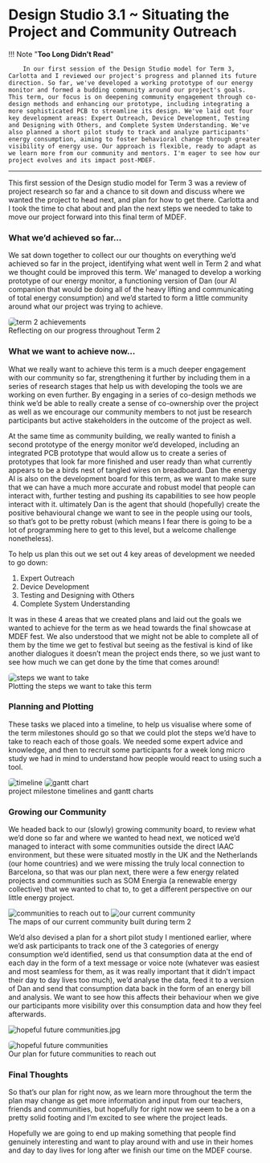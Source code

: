 # Design Studio 3.1 ~ Situating the Project and Community Outreach

!!! Note "**Too Long Didn't Read**"
 
        In our first session of the Design Studio model for Term 3, Carlotta and I reviewed our project's progress and planned its future direction. So far, we've developed a working prototype of our energy monitor and formed a budding community around our project's goals. This term, our focus is on deepening community engagement through co-design methods and enhancing our prototype, including integrating a more sophisticated PCB to streamline its design. We've laid out four key development areas: Expert Outreach, Device Development, Testing and Designing with Others, and Complete System Understanding. We've also planned a short pilot study to track and analyze participants' energy consumption, aiming to foster behavioral change through greater visibility of energy use. Our approach is flexible, ready to adapt as we learn more from our community and mentors. I'm eager to see how our project evolves and its impact post-MDEF.
---

This first session of the Design studio model for Term 3 was a review of project research so far and a chance to sit down and discuss where we wanted the project to head next, and plan for how to get there. Carlotta and I took the time to chat about and plan the next steps we needed to take to move our project forward into this final term of MDEF.

### What we’d achieved so far…

We sat down together to collect our our thoughts on everything we’d achieved so far in the project, identifying what went well in Term 2 and what we thought could be improved this term. We’ managed to develop a working prototype of our energy monitor, a functioning version of Dan (our AI companion that would be doing all of the heavy lifting and communicating of total energy consumption) and we’d started to form a little community around what our project was trying to achieve. 


<img src="../images/24. Design Studio 03 Term 3/03.01/term2 achievements-reflection board.png" alt="term 2 achievements" style="border-radius: 5px;">
<figcaption> Reflecting on our progress throughout Term 2</figcaption>

### What we want to achieve now…

What we really want to achieve this term is a much deeper engagement with our community so far, strengthening it further by including them in a series of research stages that help us with developing the tools we are working on even further. By engaging in a series of co-design methods we think we’d be able to really create a sense of co-ownership over the project as well as we encourage our community members to not just be research participants but active stakeholders in the outcome of the project as well. 

At the same time as community building, we really wanted to finish a second prototype of the energy monitor we’d developed, including an integrated PCB prototype that would allow us to create a series of prototypes that look far more finished and user ready than what currently appears to be a birds nest of tangled wires on breadboard. Dan the energy AI is also on the development board for this term, as we want to make sure that we can have a much more accurate and robust model that people can interact with, further testing and pushing its capabilities to see how people interact with it. ultimately Dan is the agent that should (hopefully) create the positive behavioural change we want to see in the people using our tools, so that’s got to be pretty robust (which means I fear there is going to be a lot of programming here to get to this level, but a welcome challenge nonetheless).

To help us plan this out we set out 4 key areas of development we needed to go down:

1. Expert Outreach
2. Device Development
3. Testing and Designing with Others
4. Complete System Understanding

It was in these 4 areas that we created plans and laid out the goals we wanted to achieve for the term as we head towards the final showcase at MDEF fest. We also understood that we might not be able to complete all of them by the time we get to festival but seeing as the festival is kind of like another dialogues it doesn’t mean the project ends there, so we just want to see how much we can get done by the time that comes around!

<img src="../images/24. Design Studio 03 Term 3/03.01/energy-relationships-steps-we-want-to-take-1.jpg" alt="steps we want to take" style="border-radius: 5px;">
<figcaption> Plotting the steps we want to take this term</figcaption>

### Planning and Plotting

These tasks we placed into a timeline, to help us visualise where some of the term milestones should go so that we could plot the steps we’d have to take to reach each of those goals. We needed some expert advice and knowledge, and then to recruit some participants for a week long micro study we had in mind to understand how people would react to using such a tool. 

<img src="../images/24. Design Studio 03 Term 3/03.01/timeline plan.png" alt="timeline" style="border-radius: 5px;">

<img src="../images/24. Design Studio 03 Term 3/03.01/term 3 gantt chart.jpeg" alt="gantt chart" style="border-radius: 5px;">
<figcaption> project milestone timelines and gantt charts</figcaption>

### Growing our Community

We headed back to our (slowly) growing community board, to review what we’d done so far and where we wanted to head next, we noticed we’d managed to interact with some communities outside the direct IAAC environment, but these were situated mostly in the UK and the Netherlands (our home countries) and we were missing the truly local connection to Barcelona, so that was our plan next, there were a few energy related projects and communities such as SOM Energia (a renewable energy collective) that we wanted to chat to, to get a different perspective on our little energy project. 


<div class="image-grid">
  <img src="../images/24. Design Studio 03 Term 3/03.01/energy-relationships-communities-to-reach-out-to.jpeg" class="grid-item" alt="communities to reach out to">
  <img src="../images/24. Design Studio 03 Term 3/03.01/our current community.jpeg" class="grid-item" alt="our current community">
  <!-- Add more images as needed -->
</div>
<figcaption>The maps of our current community built during term 2</figcaption>

We’d also devised a plan for a short pilot study I mentioned earlier, where we’d ask participants to track one of the 3 categories of energy consumption we’d identified, send us that consumption data at the end of each day in the form of a text message or voice note (whatever was easiest and most seamless for them, as it was really important that it didn’t impact their day to day lives too much), we’d analyse the data, feed it to a version of Dan and send that consumption data back in the form of an energy bill and analysis. We want to see how this affects their behaviour when we give our participants more visibility over this consumption data and how they feel afterwards.

![hopeful future communities.jpg](https://prod-files-secure.s3.us-west-2.amazonaws.com/2b0302d7-2414-41ff-a742-549f9e409dc1/a7962485-bdc9-4602-9890-12a24ac91fb8/hopeful_future_communities.jpg)

<img src="../images/24. Design Studio 03 Term 3/03.01/hopeful future communities.jpg" alt="hopeful future communities" style="border-radius: 5px;">
<figcaption> Our plan for future communities to reach out</figcaption>

### Final Thoughts

So that’s our plan for right now, as we learn more throughout the term the plan may change as get more information and input from our teachers, friends and communities, but hopefully for right now we seem to be a on a pretty solid footing and I’m excited to see where the project leads. 

Hopefully we are going to end up making something that people find genuinely interesting and want to play around with and use in their homes and day to day lives for long after we finish our time on the MDEF course.